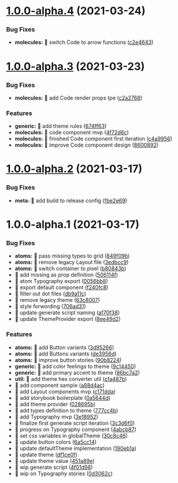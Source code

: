 # [1.0.0-alpha.4](https://github.com/tonyghiani/mountain-ui/compare/v1.0.0-alpha.3...v1.0.0-alpha.4) (2021-03-24)


### Bug Fixes

* **molecules:** 🐛 switch Code to arrow functions ([c2e4643](https://github.com/tonyghiani/mountain-ui/commit/c2e46433750adb6bf409ddb1972277d16e3a1cbc))

# [1.0.0-alpha.3](https://github.com/tonyghiani/mountain-ui/compare/v1.0.0-alpha.2...v1.0.0-alpha.3) (2021-03-23)


### Bug Fixes

* **molecules:** 🐛 add Code render props tpe ([c2a2768](https://github.com/tonyghiani/mountain-ui/commit/c2a27685ffcd517f11b2a689a4720578a7b63cfc))


### Features

* **generic:** 🎸 add theme rules ([674ff63](https://github.com/tonyghiani/mountain-ui/commit/674ff63e8dd90607ea512d48ac13691eacf4b694))
* **molecules:** 🎸 code component mvp ([4f72d6c](https://github.com/tonyghiani/mountain-ui/commit/4f72d6cd72abf55b9393a9f960c26c905ed181bd))
* **molecules:** 🎸 finished Code component first iteration ([c4a9956](https://github.com/tonyghiani/mountain-ui/commit/c4a99564fc1b8729a7e609368fdcb217e5cb0292))
* **molecules:** 🎸 improve Code component design ([8600892](https://github.com/tonyghiani/mountain-ui/commit/8600892aae19e710bdf0be6b57f19dd068629398))

# [1.0.0-alpha.2](https://github.com/tonyghiani/mountain-ui/compare/v1.0.0-alpha.1...v1.0.0-alpha.2) (2021-03-17)


### Bug Fixes

* **meta:** 🐛 add build to release config ([fbe2e69](https://github.com/tonyghiani/mountain-ui/commit/fbe2e6993e4599f957c24bf502c94ab8ad863f30))

# 1.0.0-alpha.1 (2021-03-17)


### Bug Fixes

* **atoms:** 🐛 pass missing types to grid ([849f09b](https://github.com/tonyghiani/mountain-ui/commit/849f09beeba35ab87b18450c30c4ec5615fa5ebe))
* **atoms:** 🐛 remove legacy Layout file ([3edbcc9](https://github.com/tonyghiani/mountain-ui/commit/3edbcc98e8d3527a13de8148f2b83713b56c2688))
* **atoms:** 🐛 switch container to pixel ([b80843b](https://github.com/tonyghiani/mountain-ui/commit/b80843b81670036bdd25c5d1796e8f48b232691d))
* 🐛 add missing as prop definition ([506114f](https://github.com/tonyghiani/mountain-ui/commit/506114fd2ba6cf347ceba8b31557d571aa72b06c))
* 🐛 atom Typography export ([0056bb8](https://github.com/tonyghiani/mountain-ui/commit/0056bb8b8502d44dffacf2e39054032e655a4d19))
* 🐛 export default component ([f240fc8](https://github.com/tonyghiani/mountain-ui/commit/f240fc8137985f77dcad6269155deb11508dd1e9))
* 🐛 filter out dot files ([db9a11c](https://github.com/tonyghiani/mountain-ui/commit/db9a11c865fdfc415f5518cbfda9f40928754c93))
* 🐛 remove legacy theme ([63c8007](https://github.com/tonyghiani/mountain-ui/commit/63c8007dd26d701dde28d9af1c23c9c5396a0a9b))
* 🐛 style forwording ([706ad31](https://github.com/tonyghiani/mountain-ui/commit/706ad312a448741776e1aa194fff6c7de82018c4))
* 🐛 update generate script naming ([af70f38](https://github.com/tonyghiani/mountain-ui/commit/af70f3861f62c7e7ed71fe4a73d4151838764c0f))
* 🐛 update ThemeProvider export ([8ee49d2](https://github.com/tonyghiani/mountain-ui/commit/8ee49d2ff7353a8809632188548e34b49c37117e))


### Features

* **atoms:** 🎸 add Button variants ([3d95266](https://github.com/tonyghiani/mountain-ui/commit/3d9526645b14d2811aeadc40985be4864a2091e5))
* **atoms:** 🎸 add Buttons variants ([de3956d](https://github.com/tonyghiani/mountain-ui/commit/de3956d8c147e9500bb7d5ceaf75304057d58a99))
* **atoms:** 🎸 improve button stories ([90b8224](https://github.com/tonyghiani/mountain-ui/commit/90b82245f235c7ba7e7f0d30f00947c50f95e012))
* **generic:** 🎸 add color feelings to theme ([9c14450](https://github.com/tonyghiani/mountain-ui/commit/9c14450435b9797256e050bb80485317b9855869))
* **generic:** 🎸 add primary accent to theme ([86bc7a2](https://github.com/tonyghiani/mountain-ui/commit/86bc7a2c394c7232bb5fa3759c50612e9f0071cf))
* **util:** 🎸 add theme hex converter util ([cfa487b](https://github.com/tonyghiani/mountain-ui/commit/cfa487bc285fc84a2f30d5bdaf23fbfe12e07e42))
* 🎸 add component sample ([a88d4ac](https://github.com/tonyghiani/mountain-ui/commit/a88d4ac1d67b4f7efbb70bb77cb6f10826686056))
* 🎸 add Layout components mvp ([c171dda](https://github.com/tonyghiani/mountain-ui/commit/c171dda4651605218dc77f5b6025214673283ce4))
* 🎸 add storybook boilerplate ([0a5644d](https://github.com/tonyghiani/mountain-ui/commit/0a5644d78465073b10ef5af9e45ac6090e2f4b6c))
* 🎸 add theme provider ([028695b](https://github.com/tonyghiani/mountain-ui/commit/028695b89428b5e02ba1d19f88e621bd94658171))
* 🎸 add types definition to theme ([777cc4b](https://github.com/tonyghiani/mountain-ui/commit/777cc4bb66ede642585b414e09917c0af0f6f9b6))
* 🎸 add Typography mvp ([3e18952](https://github.com/tonyghiani/mountain-ui/commit/3e189528f15e5b56af683f0736f52559e3fa90c0))
* 🎸 finalize first generate script iteration ([3c3d6f0](https://github.com/tonyghiani/mountain-ui/commit/3c3d6f0baa1e47bfeee833fdb32bbcb575e40407))
* 🎸 progress on Typography component ([4abcb87](https://github.com/tonyghiani/mountain-ui/commit/4abcb870cc1243d9dcf50a017ef4e71804963c35))
* 🎸 set css variables in globalTheme ([30c8c46](https://github.com/tonyghiani/mountain-ui/commit/30c8c46e3597e661699d634c8f6b8d1b63f167bd))
* 🎸 update button colors ([6a5cc14](https://github.com/tonyghiani/mountain-ui/commit/6a5cc1476e545aa43530142c8d9515c1a46036a2))
* 🎸 update defaultTheme implementation ([190eb1a](https://github.com/tonyghiani/mountain-ui/commit/190eb1a73920baeab1d01b90cf2f3542deb0ff70))
* 🎸 update theme ([df1ce0f](https://github.com/tonyghiani/mountain-ui/commit/df1ce0f9f7dbf8c95ed6e2a381f779995317aa4b))
* 🎸 update theme value ([451a89e](https://github.com/tonyghiani/mountain-ui/commit/451a89e6116ca99efa604b14408561bfc3539d89))
* 🎸 wip generate script ([4f01d98](https://github.com/tonyghiani/mountain-ui/commit/4f01d982b2ae2b6fee0db8b9b5872f3c7e4e68e6))
* 🎸 wip on Typography stories ([0d3062c](https://github.com/tonyghiani/mountain-ui/commit/0d3062cf0547f0fdfb072ea23bdb212496718f9c))
